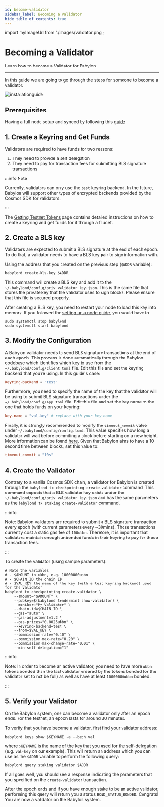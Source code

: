 ```yaml
---
id: become-validator
sidebar_label: Becoming a Validator
hide_table_of_contents: true
---
```

import myImageUrl from './images/validator.png';

# Becoming a Validator

Learn how to become a Validator for Babylon.

---

In this guide we are going to go through the steps for someone
to become a validator.

<div style={{justifyContent: 'center', display: 'flex', marginBottom: '50px'}}>
    <img style={{width: "1000px"}} src={myImageUrl} alt="installationguide" />
</div>

## Prerequisites
Having a full node setup and synced by following this [guide](./setup-node.md)

## 1. Create a Keyring and Get Funds

Validators are required to have funds for two reasons:
1. They need to provide a self delegation
2. They need to pay for transaction fees for submitting BLS signature transactions

:::info Note

Currently, validators can only use the `test` keyring backend. In the future,
Babylon will support other types of encrypted backends provided by the Cosmos SDK for validators.

:::

The [Getting Testnet Tokens](./getting-funds.md) page contains detailed instructions
on how to create a keyring and get funds for it through a faucet.

## 2. Create a BLS key

Validators are expected to submit a BLS signature at the end of each epoch.
To do that, a validator needs to have a BLS key pair to sign information with.

Using the address that you created on the previous step (`$ADDR` variable):

```console
babylond create-bls-key $ADDR
```

This command will create a BLS key and add it to the `~/.babylond/config/priv_validator_key.json`.
This is the same file that stores the private key that the validator uses to sign blocks.
Please ensure that this file is secured properly.

After creating a BLS key, you need to restart your node to load this key into
memory. If you followed the [setting up a node guide](./setup-node.md), you
would have to
```console
sudo systemctl stop babylond
sudo systemctl start babylond
```

## 3. Modify the Configuration

A Babylon validator needs to send BLS signature transactions at the end of each epoch.
This process is done automatically through the Babylon codebase which identifies
which key to use from the `~/.babylond/config/client.toml` file. Edit this file and
set the keyring backend that you're using.
In this guide's case:
```toml
keyring-backend = "test"
```

Furthermore, you need to specify the name of the key that the validator will be
using to submit BLS signature transactions under the
`~/.babylond/config/app.toml` file. Edit this file and set the key name to the
one that holds funds on your keyring:
```toml
key-name = "val-key" # replace with your key name
```

Finally, it is strongly recommended to modify the `timeout_commit` value
under `~/.babylond/config/config.toml`. This value specifies
how long a validator will wait before commiting a block before starting
on a new height. More information can be found [here](https://docs.tendermint.com/v0.33/tendermint-core/configuration.html#consensus-timeouts-explained).
Given that Babylon aims to have a 10 second time between blocks, set this value
to:
```toml
timeout_commit = "10s"
```

## 4. Create the Validator

Contrary to a vanilla Cosmos SDK chain, a validator for Babylon is created through
the `babylond tx checkpointing create-validator` command.
This command expects that a BLS validator key exists under the `~/.babylond/config/priv_validator_key.json`
and has the same parameters as the `babylond tx staking create-validator` command.

:::info

Note: Babylon validators are required to submit a BLS signature transaction
every epoch (with current parameters every ~30mins). Those transactions
currently cost a static gas fee of `100ubbn`. Therefore, it is important
that validators maintain enough unbonded funds in their keyring to pay
for those transaction fees.

:::

To create the validator (using sample parameters):
```console
# Note the variables
# - $AMOUNT in ubbn, e.g. 10000000ubbn
# - $CHAIN_ID the chain ID
# - $VAL_KEY the name of the key (with a test keyring backend) used for the validator
babylond tx checkpointing create-validator \
    --amount="$AMOUNT" \
    --pubkey=$(babylond tendermint show-validator) \
    --moniker="My Validator" \
    --chain-id=$CHAIN_ID \
    --gas="auto" \
    --gas-adjustment=1.2 \
    --gas-prices="0.0025ubbn" \
    --keyring-backend=test \
    --from=$VAL_KEY \
    --commission-rate="0.10" \
    --commission-max-rate="0.20" \
    --commission-max-change-rate="0.01" \
    --min-self-delegation="1"
```

:::info

Note: In order to become an active validator, you need to have more `ubbn`
tokens bonded than the last validator ordered by the tokens bonded (or the
validator set to not be full) as well as have at least `10000000ubbn` bonded.

:::

## 5. Verify your Validator

On the Babylon system,
one can become a validator only after an epoch ends.
For the testnet, an epoch lasts for around 30 minutes.

To verify that you have become a validator, first find your validator address:
```
babylond keys show $KEYNAME -a --bech val
```
where `$KEYNAME` is the name of the key that you used for the self-delegation (e.g. `val-key` on our example).
This will return an address which you can use as the `$ADDR` variable to perform the following query:
```console
babylond query staking validator $ADDR
```

If all goes well, you should see a response indicating the parameters that you specified
on the `create-validator` transaction.

After the epoch ends and if you have enough stake to be an active validator,
performing this query will return you a status `BOND_STATUS_BONDED`.
Congrats! You are now a validator on the Babylon system.
